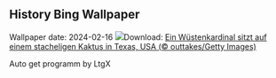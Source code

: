 ## History Bing Wallpaper
Wallpaper date: 2024-02-16
![](https://www.bing.com/th?id=OHR.BackyardBird_DE-DE3770277310_UHD.jpg&w=1000)Download: [Ein Wüstenkardinal sitzt auf einem stacheligen Kaktus in Texas, USA (© outtakes/Getty Images)](https://www.bing.com/th?id=OHR.BackyardBird_DE-DE3770277310_UHD.jpg)

Auto get programm by LtgX
